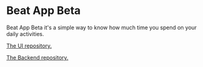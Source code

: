 # Beat App Beta
Beat App Beta it's a simple way to know how much time you spend on your daily activities.

[The UI repository. ](https://github.com/NicolasBiondini/beat-app-ui)

[The Backend repository.](https://github.com/NicolasBiondini/Backend-Beat-App)



